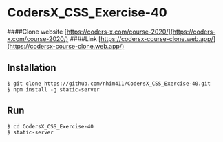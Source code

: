 # CodersX_CSS_Exercise-40

####Clone website [https://coders-x.com/course-2020/](https://coders-x.com/course-2020/)
####Link [https://codersx-course-clone.web.app/](https://codersx-course-clone.web.app/)

## Installation

```
$ git clone https://github.com/nhim411/CodersX_CSS_Exercise-40.git
$ npm install -g static-server

```

## Run

```
$ cd CodersX_CSS_Exercise-40
$ static-server
```
